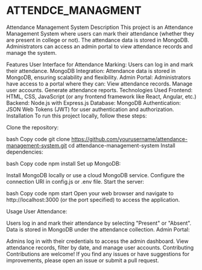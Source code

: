 ﻿# ATTENDCE_MANAGMENT
Attendance Management System
Description
This project is an Attendance Management System where users can mark their attendance (whether they are present in college or not). The attendance data is stored in MongoDB. Administrators can access an admin portal to view attendance records and manage the system.

Features
User Interface for Attendance Marking: Users can log in and mark their attendance.
MongoDB Integration: Attendance data is stored in MongoDB, ensuring scalability and flexibility.
Admin Portal: Administrators have access to a portal where they can:
View attendance records.
Manage user accounts.
Generate attendance reports.
Technologies Used
Frontend: HTML, CSS, JavaScript (or any frontend framework like React, Angular, etc.)
Backend: Node.js with Express.js
Database: MongoDB
Authentication: JSON Web Tokens (JWT) for user authentication and authorization.
Installation
To run this project locally, follow these steps:

Clone the repository:

bash
Copy code
git clone https://github.com/yourusername/attendance-management-system.git
cd attendance-management-system
Install dependencies:

bash
Copy code
npm install
Set up MongoDB:

Install MongoDB locally or use a cloud MongoDB service.
Configure the connection URI in config.js or .env file.
Start the server:

bash
Copy code
npm start
Open your web browser and navigate to http://localhost:3000 (or the port specified) to access the application.

Usage
User Attendance:

Users log in and mark their attendance by selecting "Present" or "Absent".
Data is stored in MongoDB under the attendance collection.
Admin Portal:

Admins log in with their credentials to access the admin dashboard.
View attendance records, filter by date, and manage user accounts.
Contributing
Contributions are welcome! If you find any issues or have suggestions for improvements, please open an issue or submit a pull request.

